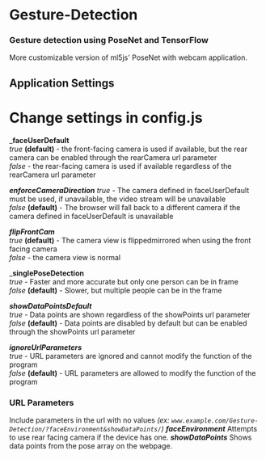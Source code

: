 # Gesture-Detection
### Gesture detection using PoseNet and TensorFlow
More customizable version of ml5js' PoseNet with webcam application.
## Application Settings
# Change settings in config.js
___faceUserDefault__  
*true* **(default)** - the front-facing camera is used if available, but the rear camera can be enabled through the rearCamera url parameter  
*false* - the rear-facing camera is used if available regardless of the rearCamera url parameter  

___enforceCameraDirection___
*true* - The camera defined in faceUserDefault must be used, if unavailable, the video stream will be unavailable  
*false* **(default)** - The browser will fall back to a different camera if the camera defined in faceUserDefault is unavailable  

___flipFrontCam___  
*true* **(default)** - The camera view is flippedmirrored when using the front facing camera  
*false* - the camera view is normal  

___singlePoseDetection__  
*true* - Faster and more accurate but only one person can be in frame  
*false* **(default)** - Slower, but multiple people can be in the frame  

___showDataPointsDefault___  
*true* - Data points are shown regardless of the showPoints url parameter  
*false* **(default)** - Data points are disabled by default but can be enabled through the showPoints url parameter  

___ignoreUrlParameters___  
*true* - URL parameters are ignored and cannot modify the function of the program  
*false* **(default)** - URL parameters are allowed to modify the function of the program  
### URL Parameters
Include parameters in the url with no values _(ex: `www.example.com/Gesture-Detection/?faceEnvironment&showDataPoints/`)_
___faceEnvironment___
Attempts to use rear facing camera if the device has one.
___showDataPoints___
Shows data points from the pose array on the webpage.
